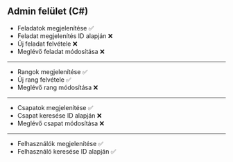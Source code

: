 ## Admin felület (C#)

- Feladatok megjelenítése :white_check_mark:
- Feladat megjelenítés ID alapján :x:
- Új feladat felvétele :x:
- Meglévő feladat módosítása :x:
___
- Rangok megjelenítése :white_check_mark:
- Új rang felvétele :white_check_mark:
- Meglévő rang módosítása :x:
___
- Csapatok megjelenítése :white_check_mark:
- Csapat keresése ID alapján :x:
- Meglévő csapat módosítása :x:
___
- Felhasználók megjelenítése :white_check_mark:
- Felhasználó keresése ID alapján :white_check_mark: